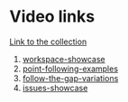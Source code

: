 # Video links

[Link to the collection][1]

1. [workspace-showcase][2]
2. [point-following-examples][3]
3. [follow-the-gap-variations][4]
4. [issues-showcase][5]

[1]: https://drive.google.com/drive/folders/1mNzH4-Iy80bplf6EHSQk9nbuUxKJpJIx?usp=sharing
[2]: https://drive.google.com/file/d/1dBTBQ55uPxemveL9MirBaat_fCIYWIsx/view?usp=sharing
[3]: https://drive.google.com/file/d/1NvjHq47EdGbUEUooeFVk4bQhCDGl3Eia/view?usp=sharing
[4]: https://drive.google.com/file/d/17zpoy6XTrejQMeqg3VjIE-KoPA2bhnMG/view?usp=sharing
[5]: https://drive.google.com/file/d/1JzAGSyYWAAUVbU4MzFH7AIaN-6P3O13F/view?usp=sharing
